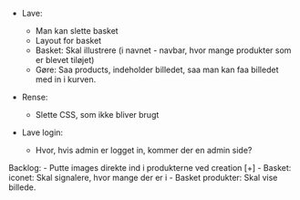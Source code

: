 - Lave: 
    - Man kan slette basket
    - Layout for basket
    - Basket: Skal illustrere (i navnet - navbar, hvor mange produkter som er blevet tiløjet)
    - Gøre: Saa products, indeholder billedet, saa man kan faa billedet med in i kurven. 

- Rense:
    - Slette CSS, som ikke bliver brugt

- Lave login:
    - Hvor, hvis admin er logget in, kommer der en admin side? 


Backlog:
    - Putte images direkte ind i produkterne ved creation       [+]
    - Basket: iconet: Skal signalere, hvor mange der er i 
    - Basket produkter: Skal vise billede.